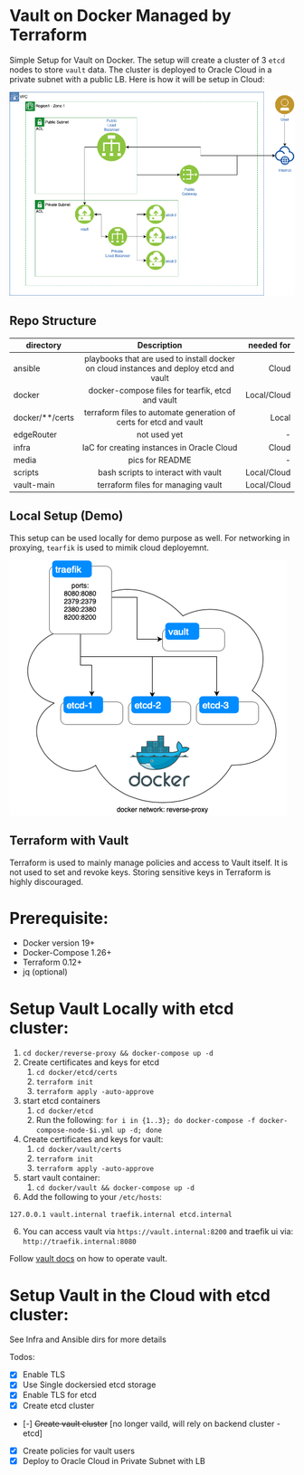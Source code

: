 # Vault on Docker Managed by Terraform
Simple Setup for Vault on Docker. The setup will create a cluster of 3 `etcd` nodes to store `vault` data. The cluster is deployed to Oracle Cloud in a private subnet with a public LB. Here is how it will be setup in Cloud:

![cloud setup](./media/vault-cloud.png)

## Repo Structure

| directory        | Description            | needed for  |
| -------------  |:-------------:| -----:|
| ansible        | playbooks that are used to install docker on cloud instances and deploy etcd and vault | Cloud |
| docker         | docker-compose files for tearfik, etcd and vault |   Local/Cloud |
| docker/**/certs| terraform files to automate generation of certs for etcd and vault |   Local |
| edgeRouter     | not used yet |    - |
| infra          | IaC for creating instances in Oracle Cloud | Cloud |
| media          | pics for README | - |
| scripts        | bash scripts to interact with vault | Local/Cloud |
| vault-main     | terraform files for managing vault | Local/Cloud |


## Local Setup (Demo)
This setup can be used locally for demo purpose as well. For networking in proxying, `tearfik` is used to mimik cloud deployemnt.

![local setup](./media/vault-local.png)

## Terraform with Vault
Terraform is used to mainly manage policies and access to Vault itself. It is not used to set and revoke keys. Storing sensitive keys in Terraform is highly discouraged.

# Prerequisite:
* Docker version 19+
* Docker-Compose 1.26+
* Terraform 0.12+
* jq (optional)

# Setup Vault Locally with etcd cluster:
1. `cd docker/reverse-proxy && docker-compose up -d`
2. Create certificates and keys for etcd
    1. `cd docker/etcd/certs`
    2. `terraform init`
    3. `terraform apply -auto-approve`
3. start etcd containers
    1. `cd docker/etcd`
    2. Run the following: `for i in {1..3}; do docker-compose -f docker-compose-node-$i.yml up -d; done`
4. Create certificates and keys for vault:
    1. `cd docker/vault/certs`
    2. `terraform init`
    3. `terraform apply -auto-approve`
4. start vault container:
    1. `cd docker/vault && docker-compose up -d`
5. Add the following to your `/etc/hosts`:
```
127.0.0.1 vault.internal traefik.internal etcd.internal
```
6. You can access vault via `https://vault.internal:8200` and traefik ui via: `http://traefik.internal:8080`

Follow [vault docs](https://www.vaultproject.io/docs) on how to operate vault.


# Setup Vault in the Cloud with etcd cluster:
See Infra and Ansible dirs for more details

Todos:

- [X] Enable TLS
- [X] Use Single dockersied etcd storage
- [X] Enable TLS for etcd
- [X] Create etcd cluster
- [-] ~~Create vault cluster~~ [no longer vaild, will rely on backend cluster - etcd]
- [X] Create policies for vault users
- [X] Deploy to Oracle Cloud in Private Subnet with LB
